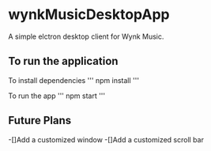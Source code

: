 # wynkMusicDesktopApp

A simple elctron desktop client for Wynk Music.

## To run the application ##

To install dependencies
'''
npm install
'''

To run the app
'''
npm start
'''

## Future Plans ##

-[]Add a customized window
-[]Add a customized scroll bar
